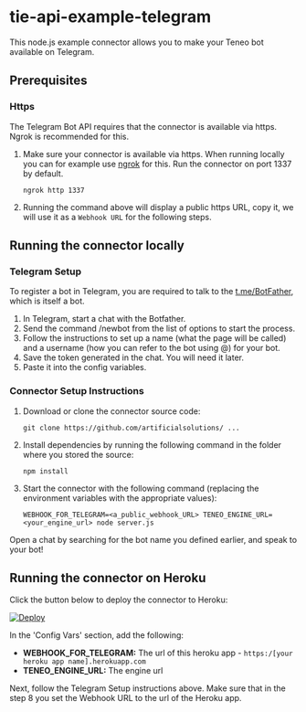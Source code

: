 # tie-api-example-telegram
This node.js example connector allows you to make your Teneo bot available on Telegram.


## Prerequisites
### Https
The Telegram Bot API requires that the connector is available via https. Ngrok is recommended for this.

1. Make sure your connector is available via https. When running locally you can for example use [ngrok](https://ngrok.com) for this. Run the connector on port 1337 by default.
    ```
    ngrok http 1337
    ```
2. Running the command above will display a public https URL, copy it, we will use it as a `Webhook URL` for the following steps.


## Running the connector locally
### Telegram Setup

To register a bot in Telegram, you are required to talk to the [t.me/BotFather](Botfather), which is itself a bot. 

1. In Telegram, start a chat with the Botfather.
2. Send the command /newbot from the list of options to start the process.
3. Follow the instructions to set up a name (what the page will be called) and a username (how you can refer to the bot using @) for your bot.
4. Save the token generated in the chat. You will need it later.
5. Paste it into the config variables.


### Connector Setup Instructions

1. Download or clone the connector source code:
    ```
    git clone https://github.com/artificialsolutions/ ... 
    ```
2. Install dependencies by running the following command in the folder where you stored the source:
    ```
    npm install
    ``` 
3. Start the connector with the following command (replacing the environment variables with the appropriate values):
    ```
    WEBHOOK_FOR_TELEGRAM=<a_public_webhook_URL> TENEO_ENGINE_URL=<your_engine_url> node server.js
    ```

Open a chat by searching for the bot name you defined earlier, and speak to your bot!


## Running the connector on Heroku

Click the button below to deploy the connector to Heroku:

[![Deploy](https://www.herokucdn.com/deploy/button.svg?classes=noborder)](https://heroku.com/deploy?template=https://github.com/artificialsolutions/tie-api-example-twilio-ivr)

In the 'Config Vars' section, add the following:
* **WEBHOOK_FOR_TELEGRAM:** The url of this heroku app - `https:/[your heroku app name].herokuapp.com`
* **TENEO_ENGINE_URL:** The engine url


Next, follow the Telegram Setup instructions above. Make sure that in the step 8 you set the Webhook URL to the url of the Heroku app.
